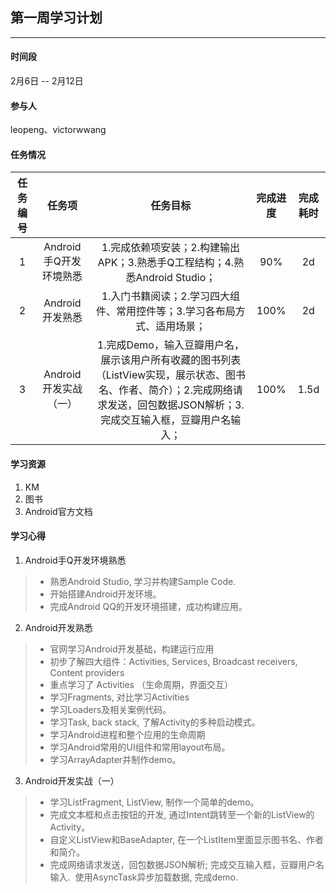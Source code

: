 ## 第一周学习计划
***

#### 时间段
2月6日 -- 2月12日  

#### 参与人
leopeng、victorwwang  

#### 任务情况
|任务编号|任务项|任务目标|完成进度|完成耗时|
|:--:|:--:|:--:|:--:|:--:|
|1|Android手Q开发环境熟悉|1.完成依赖项安装；2.构建输出APK；3.熟悉手Q工程结构；4.熟悉Android Studio；|90% |2d|
|2|Android开发熟悉|1.入门书籍阅读；2.学习四大组件、常用控件等；3.学习各布局方式、适用场景；|100% |2d|
|3|Android开发实战（一）|1.完成Demo，输入豆瓣用户名，展示该用户所有收藏的图书列表（ListView实现，展示状态、图书名、作者、简介）；2.完成网络请求发送，回包数据JSON解析；3.完成交互输入框，豆瓣用户名输入；|100% |1.5d|

#### 学习资源
1. KM
2. 图书
3. Android官方文档

#### 学习心得

1. Android手Q开发环境熟悉
> - 熟悉Android Studio, 学习并构建Sample Code.
> - 开始搭建Android开发环境。
> - 完成Android QQ的开发环境搭建，成功构建应用。

2. Android开发熟悉
> - 官网学习Android开发基础，构建运行应用
> - 初步了解四大组件：Activities, Services, Broadcast receivers, Content providers
> - 重点学习了 Activities （生命周期，界面交互）
> - 学习Fragments, 对比学习Activities 
> - 学习Loaders及相关案例代码。
> - 学习Task, back stack, 了解Activity的多种启动模式。
> - 学习Android进程和整个应用的生命周期
> - 学习Android常用的UI组件和常用layout布局。
> - 学习ArrayAdapter并制作demo。

3. Android开发实战（一）
> - 学习ListFragment, ListView, 制作一个简单的demo。
> - 完成文本框和点击按钮的开发, 通过Intent跳转至一个新的ListView的Activity。
> - 自定义ListView和BaseAdapter, 在一个ListItem里面显示图书名、作者和简介。
> - 完成网络请求发送，回包数据JSON解析; 完成交互输入框，豆瓣用户名输入.  使用AsyncTask异步加载数据, 完成demo.
